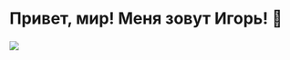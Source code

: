 ###
 
<h1>Привет, мир! Меня зовут Игорь! 👋</h1>

###
<a>
 <img src="https://cdn-icons-png.flaticon.com/128/5968/5968804.png" />
</a>

